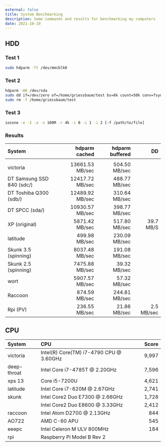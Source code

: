 ```yaml
---
external: false
title: System Benchmarking
description: Some commands and results for benchmarking my computers
date: 2021-10-19
--- 
```


## HDD
### Test 1
```bash
sudo hdparm -Tt /dev/mmcblk0
```

### Test 2
```bash
hdparm -W0 /dev/sda
sudo dd if=/dev/zero of=/home/griessbaum/test bs=8k count=50k conv=fsync;
sudo rm -f /home/griessbaum/test
```

### Test 3
```bash
iozone -e -I -a -s 100M -r 4k -i 0 -i 1 -i 2 [-f /path/to/file]
```

### Results

| System                     | hdparm cached     |  hdparm buffered |    DD                  |
| :--                        | --:               | --:              | --:                    |
|                            |                   |                  |                        |
| victoria                   | 13661.53 MB/sec   |  504.50 MB/sec   |                        |
| DT Samsung SSD 840 (sdc/)  | 12417.72 MB/sec   |  488.77 MB/sec   |                        |
| DT Toshiba Q300 (sdb/)     | 12489.92 MB/sec   |  310.64 MB/sec   |                        |
| DT SPCC (sda/)             | 10930.57 MB/sec   |  398.77 MB/sec   |                        |
| XP (original)              |  5871.42 MB/sec   |  517.80 MB/sec   |    39.7 MB/S           |
| latitude                   |   499.98 MB/sec   |  230.09 MB/sec   |                        |
| Skunk 3.5 (spinning)       |  8037.48 MB/sec   |  191.08 MB/sec   |                        |
| Skunk 2.5 (spinning)       |  7475.88 MB/sec   |   39.32 MB/sec   |                        |
| wort                       |  5907.57 MB/sec   |   57.32 MB/sec   |                        |
| Raccoon                    |   874.59 MB/sec   |  244.81 MB/sec   |                        |
| Rpi (PV)                   |   236.55 MB/sec   |   21.86 MB/sec   |    2.5 MB/sec          |

 
## CPU 
| System        | CPU                                       | Score     |
| :--           | :--                                       | --:       |
| victoria      | Intel(R) Core(TM) i7-4790 CPU @ 3.60GHz   | 9,997     |
| deep-throat   | Intel Core i7-4785T @ 2.20GHz 		    | 7,596     |
| xps 13        | Core i5-7200U                             | 4,621     |
| latitude      | Intel Core i7-620M @ 2.67GHz 	            | 2,741     |
| skunk		    | Intel Core2 Duo E7300 @ 2.66GHz		    | 1,728     |
|               | Intel Core2 Duo E8600 @ 3.33GHz	        | 2,412     |
| raccoon		| Intel Atom D2700 @ 2.13GHz		        |   844     |
| AO722         | AMD C-60 APU                              |   545     |
| eeepc         | Intel Celeron M ULV 800MHz	            |   184     |
| rpi           | Raspberry Pi Model B Rev 2                |           |
